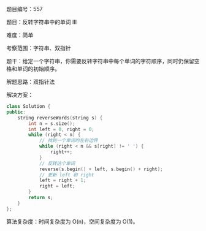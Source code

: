 题目编号：557

题目：反转字符串中的单词 III

难度：简单

考察范围：字符串、双指针

题干：给定一个字符串，你需要反转字符串中每个单词的字符顺序，同时仍保留空格和单词的初始顺序。

解题思路：双指针法

解决方案：

```cpp
class Solution {
public:
    string reverseWords(string s) {
        int n = s.size();
        int left = 0, right = 0;
        while (right < n) {
            // 找到一个单词的左右边界
            while (right < n && s[right] != ' ') {
                right++;
            }
            // 反转这个单词
            reverse(s.begin() + left, s.begin() + right);
            // 更新 left 和 right
            left = right + 1;
            right = left;
        }
        return s;
    }
};
```

算法复杂度：时间复杂度为 O(n)，空间复杂度为 O(1)。